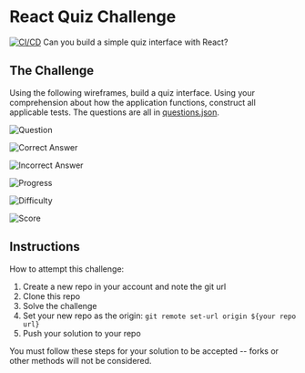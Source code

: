 # React Quiz Challenge
[![CI/CD](https://github.com/AbdulHadi404/Quiz-React/actions/workflows/CI.js.yml/badge.svg)](https://github.com/AbdulHadi404/Quiz-React/actions/workflows/CI.js.yml)
Can you build a simple quiz interface with React?

## The Challenge

Using the following wireframes, build a quiz interface. Using your comprehension about how the application functions, construct all applicable tests. The questions are all in [questions.json](https://raw.githubusercontent.com/stexity/react-assessment/master/src/questions.json).

![Question](https://raw.githubusercontent.com/stexity/react-assessment/master/docs/wire-question.png)

![Correct Answer](https://raw.githubusercontent.com/stexity/react-assessment/master/docs/wire-answer-correct.png)

![Incorrect Answer](https://raw.githubusercontent.com/stexity/react-assessment/master/docs/wire-answer-incorrect.png)

![Progress](https://raw.githubusercontent.com/stexity/react-assessment/master/docs/wire-progress.png)

![Difficulty](https://raw.githubusercontent.com/stexity/react-assessment/master/docs/wire-difficulty.png)

![Score](https://raw.githubusercontent.com/stexity/react-assessment/master/docs/wire-score.png)

## Instructions

How to attempt this challenge:

1) Create a new repo in your account and note the git url
2) Clone this repo
3) Solve the challenge
4) Set your new repo as the origin: `git remote set-url origin ${your repo url}`
5) Push your solution to your repo

You must follow these steps for your solution to be accepted -- forks or other methods will not be considered.

